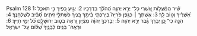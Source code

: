 Psalm 128
1: שִׁ֗יר הַֽמַּ֫עֲל֥וֹת אַ֭שְׁרֵי כָּל־ יְרֵ֣א יְהוָ֑ה הַ֝הֹלֵ֗ךְ בִּדְרָכָֽיו׃
2: יְגִ֣יעַ כַּ֭פֶּיךָ כִּ֣י תֹאכֵ֑ל אַ֝שְׁרֶ֗יךָ וְט֣וֹב לָֽךְ׃
3: אֶשְׁתְּךָ֤ ׀ כְּגֶ֥פֶן פֹּרִיָּה֮ בְּיַרְכְּתֵ֪י בֵ֫יתֶ֥ךָ בָּ֭נֶיךָ כִּשְׁתִלֵ֣י זֵיתִ֑ים סָ֝בִ֗יב לְשֻׁלְחָנֶֽךָ׃
4: הִנֵּ֣ה כִי־ כֵ֭ן יְבֹ֥רַךְ גָּ֗בֶר יְרֵ֣א יְהוָֽה׃
5: יְבָרֶכְךָ֥ יְהוָ֗ה מִצִּ֫יּ֥וֹן וּ֭רְאֵה בְּט֣וּב יְרוּשָׁלָ֑͏ִם כֹּ֝֗ל יְמֵ֣י חַיֶּֽיךָ׃
6: וּרְאֵֽה־ בָנִ֥ים לְבָנֶ֑יךָ שָׁ֝ל֗וֹם עַל־ יִשְׂרָאֵֽל׃